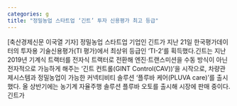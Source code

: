 ```yaml
---
categories: g
title: "정밀농업 스타트업 ‘긴트’ 투자 신용평가 최고 등급"
---
```

[축산경제신문 이국열 기자] 정밀농업 스타트업 기업인 긴트가 지난 21일 한국평가데이터의 투자용 기술신용평가(TI 평가)에서 최상위 등급인 ‘TI-2’를 획득했다.긴트는 지난 2019년 기계식 트랙터를 전자식 트랙터로 전환해 엔진·트랜스미션을 수동 방식이 아닌 전자적으로 가능하게 해주는 ‘긴트 컨트롤(GINT Control(CAV))’을 시작으로, 차량관제시스템과 정밀농업이 가능한 커넥티비티 솔루션 ‘플루바 케어(PLUVA care)’를 출시했다. 올 상반기에는 농기계 자율주행 솔루션 플루바 오토를 출시해 시장에 판매 중이다.긴트가